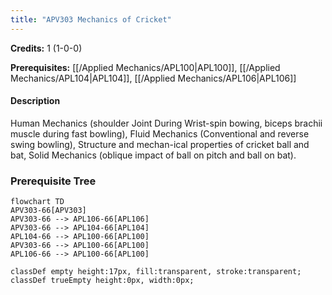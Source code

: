 ```yaml
---
title: "APV303 Mechanics of Cricket"
---
```

**Credits:** 1 (1-0-0)

**Prerequisites:** [[/Applied Mechanics/APL100|APL100]], [[/Applied Mechanics/APL104|APL104]], [[/Applied Mechanics/APL106|APL106]]

#### Description
Human Mechanics (shoulder Joint During Wrist-spin bowing, biceps brachii muscle during fast bowling), Fluid Mechanics (Conventional and reverse swing bowling), Structure and mechan-ical properties of cricket ball and bat, Solid Mechanics (oblique impact of ball on pitch and ball on bat).

### Prerequisite Tree

```mermaid
flowchart TD
APV303-66[APV303]
APV303-66 --> APL106-66[APL106]
APV303-66 --> APL104-66[APL104]
APL104-66 --> APL100-66[APL100]
APV303-66 --> APL100-66[APL100]
APL106-66 --> APL100-66[APL100]

classDef empty height:17px, fill:transparent, stroke:transparent;
classDef trueEmpty height:0px, width:0px;
```